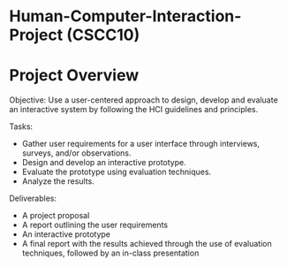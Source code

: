 # Human-Computer-Interaction-Project (CSCC10)

# Project Overview

Objective: Use a user-centered approach to design, develop and evaluate an interactive system by following the HCI guidelines and principles. 

Tasks:

- Gather user requirements for a user interface through interviews, surveys, and/or observations.
- Design and develop an interactive prototype.
- Evaluate the prototype using evaluation techniques.
- Analyze the results.

Deliverables:

- A project proposal
- A report outlining the user requirements
- An interactive prototype
- A final report with the results achieved through the use of evaluation techniques, followed by an in-class presentation
